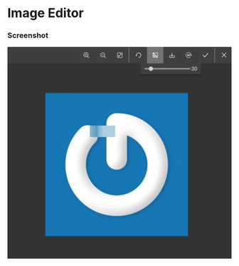 # Image Editor

### Screenshot
![image](https://github.com/PeterRock/rc-image-editor/raw/master/example/src/screen_01.png)
